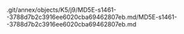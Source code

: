.git/annex/objects/K5/j9/MD5E-s1461--3788d7b2c3916ee6020cba69462807eb.md/MD5E-s1461--3788d7b2c3916ee6020cba69462807eb.md